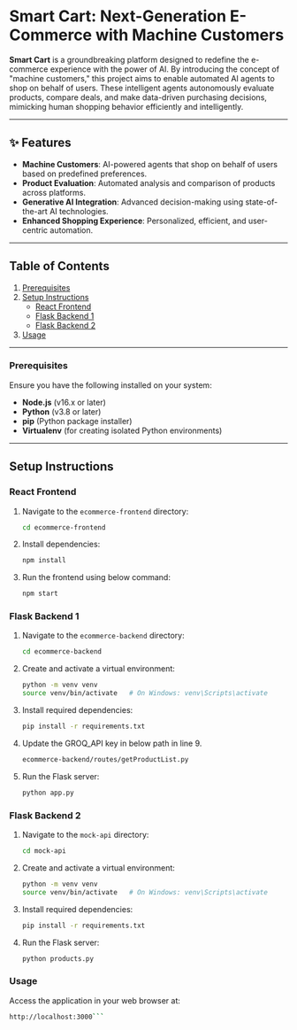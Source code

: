 # Smart Cart: Next-Generation E-Commerce with Machine Customers

**Smart Cart** is a groundbreaking platform designed to redefine the e-commerce experience with the power of AI. By introducing the concept of "machine customers," this project aims to enable automated AI agents to shop on behalf of users. These intelligent agents autonomously evaluate products, compare deals, and make data-driven purchasing decisions, mimicking human shopping behavior efficiently and intelligently.  

---

## ✨ Features
- **Machine Customers**: AI-powered agents that shop on behalf of users based on predefined preferences.
- **Product Evaluation**: Automated analysis and comparison of products across platforms.
- **Generative AI Integration**: Advanced decision-making using state-of-the-art AI technologies.
- **Enhanced Shopping Experience**: Personalized, efficient, and user-centric automation.

---


## Table of Contents  
1. [Prerequisites](#prerequisites)  
2. [Setup Instructions](#setup-instructions)  
   - [React Frontend](#react-frontend)  
   - [Flask Backend 1](#flask-backend-1)  
   - [Flask Backend 2](#flask-backend-2)  
3. [Usage](#usage)  

---

### Prerequisites  
Ensure you have the following installed on your system:  
- **Node.js** (v16.x or later)  
- **Python** (v3.8 or later)  
- **pip** (Python package installer)  
- **Virtualenv** (for creating isolated Python environments)  

---

## Setup Instructions  

### React Frontend  
1. Navigate to the `ecommerce-frontend` directory:  
   ```bash
   cd ecommerce-frontend

2. Install dependencies:  
   ```bash
   npm install

3. Run the frontend using below command:
   ```bash
   npm start

### Flask Backend 1
1. Navigate to the `ecommerce-backend` directory:
   ```bash
   cd ecommerce-backend

2. Create and activate a virtual environment:
   ```bash
   python -m venv venv
   source venv/bin/activate   # On Windows: venv\Scripts\activate

3. Install required dependencies:
   ```bash
   pip install -r requirements.txt

4. Update the GROQ_API key in below path in line 9.
   ```bash
   ecommerce-backend/routes/getProductList.py
   
4. Run the Flask server:
   ```bash
   python app.py

### Flask Backend 2
1. Navigate to the `mock-api` directory:
   ```bash
   cd mock-api

2. Create and activate a virtual environment:
   ```bash
   python -m venv venv
   source venv/bin/activate   # On Windows: venv\Scripts\activate

3. Install required dependencies:
   ```bash
   pip install -r requirements.txt

4. Run the Flask server:
   ```bash
   python products.py

### Usage
Access the application in your web browser at:
  ```bash
  http://localhost:3000```
